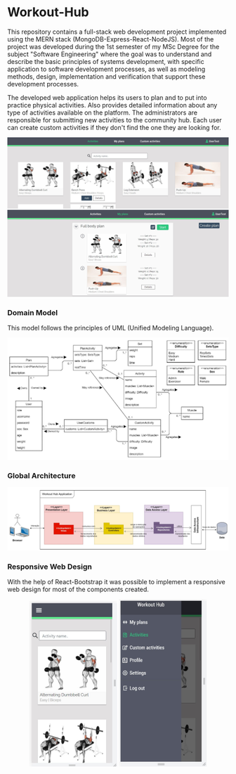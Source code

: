# Workout-Hub
This repository contains a full-stack web development project implemented using the MERN stack (MongoDB-Express-React-NodeJS). Most of the project was developed during the 1st semester of my MSc Degree for the subject "Software Engineering" where the goal was to understand and describe the basic principles of systems development, with specific application to software development processes, as well as modeling methods, design, implementation and verification that support these development processes.

The developed web application helps its users to plan and to put into practice physical activities. Also provides detailed information about any type of activities available on the platform. The administrators are responsible for submitting new activities to the community hub. Each user can create custom activities if they don't find the one they are looking for.
<p align="center">
<img src="https://github.com/Pexers/workout-hub/blob/main/images/image1.jpg" width="700">
<img src="https://github.com/Pexers/workout-hub/blob/main/images/image2.jpg" width="700">
</p>

### Domain Model
This model follows the principles of UML (Unified Modeling Language).
<p align="center">
<img src="https://github.com/Pexers/workout-hub/blob/main/images/domain_model.jpg" width="700">
</p>

### Global Architecture
<p align="center">
<img src="https://github.com/Pexers/workout-hub/blob/main/images/global_architecture.jpg">
</p>

### Responsive Web Design
With the help of React-Bootstrap it was possible to implement a responsive web design for most of the components created.
<p align="center">
<img src="https://github.com/Pexers/workout-hub/blob/main/images/image3-mobile.jpg" width="200">
<img src="https://github.com/Pexers/workout-hub/blob/main/images/image4-mobile.jpg" width="200">
</p>
